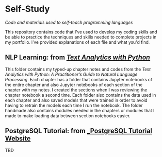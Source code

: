 # Self-Study
_Code and materials used to self-teach programming languages_

This repository contains code that I've used to develop my coding skills and be able to practice the techniques and skills needed to complete projects in my portfolio. I've provided explanations of each file and what you'd find.

## NLP Learning: from [_Text Analytics with Python_](https://www.amazon.com/Text-Analytics-Python-Practitioners-Processing/dp/1484243536/ref=pd_lpo_14_t_0/144-1875545-9407862?_encoding=UTF8&pd_rd_i=1484243536&pd_rd_r=5e3ae205-4e46-4b1f-8323-c374ffbb7d93&pd_rd_w=I0iqB&pd_rd_wg=Cwn0e&pf_rd_p=7b36d496-f366-4631-94d3-61b87b52511b&pf_rd_r=Z454NVVRHP48CPMZACE5&psc=1&refRID=Z454NVVRHP48CPMZACE5)

This folder contains my typed-up chapter notes and codes from the _Text Analytics with Python: A Practitioner's Guide to Natural Language Processing_. Each chapter has a folder that contains Jupyter notebooks of the entire chapter and also Jupyter notebooks of each section of the chapter with my notes. I created the sections when I was reviewing the chapter notebook a second time. Each folder also contains the data used in each chapter and also saved models that were trained in order to avoid having to retrain the models each time I run the notebook. The folder handmade also contains modules needed in the chapters or modules that I made to make loading data between section notebooks easier.

## PostgreSQL Tutorial: from [_PostgreSQL Tutorial Website](https://www.postgresqltutorial.com/)

TBD
